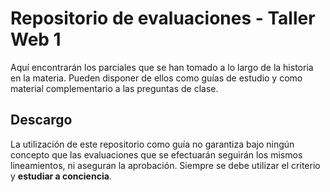 # Repositorio de evaluaciones - Taller Web 1

Aquí encontrarán los parciales que se han tomado a lo largo de la historia en la materia. Pueden disponer de ellos como guías de estudio y como material complementario a las preguntas de clase.

## Descargo

La utilización de este repositorio como guía no garantiza bajo ningún concepto que las evaluaciones que se efectuarán seguirán los mismos lineamientos, ni aseguran la aprobación. Siempre se debe utilizar el criterio y **estudiar a conciencia**.